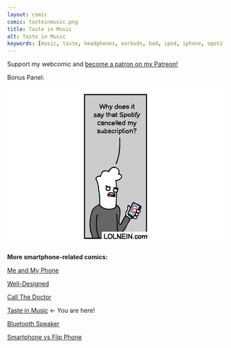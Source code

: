 ```yaml
---
layout: comic
comic: tasteinmusic.png
title: Taste in Music
alt: Taste in Music
keywords: [music, taste, headphones, earbuds, bad, ipod, iphone, spotify, streaming, subscription, airpods, iphone, smartphone]
---
```


Support my webcomic and [become a patron on my Patreon!](https://www.patreon.com/lolnein)

Bonus Panel:

![Taste in Music Bonus Panel](/images/tasteinmusic_bonus.png)


__More smartphone-related comics:__

[Me and My Phone](https://lolnein.com/2017/06/26/meandmyphone/)

[Well-Designed](https://lolnein.com/2017/11/04/welldesigned/)

[Call The Doctor](https://lolnein.com/2019/09/12/callthedoctor/)

[Taste in Music](https://lolnein.com/2020/02/24/tasteinmusic/) <- You are here!

[Bluetooth Speaker](https://lolnein.com/2020/02/28/bluetoothspeaker/)

[Smartphone vs Flip Phone](http://lolnein.com/2013/08/28/smartphones/)